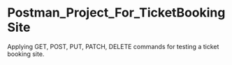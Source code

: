 # Postman_Project_For_TicketBookingSite
Applying GET, POST, PUT, PATCH, DELETE commands for testing a ticket booking site.
